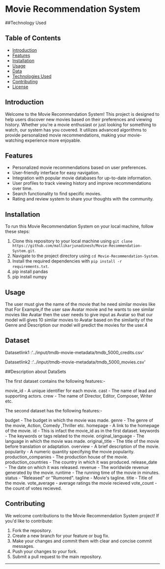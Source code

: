 # Movie Recommendation System


##Technology Used





## Table of Contents

- [Introduction](#introduction)
- [Features](#features)
- [Installation](#installation)
- [Usage](#usage)
- [Data](#data)
- [Technologies Used](#technologies-used)
- [Contributing](#contributing)
- [License](#license)

## Introduction

Welcome to the Movie Recommendation System! This project is designed to help users discover new movies based on their preferences and viewing history. Whether you're a movie enthusiast or just looking for something to watch, our system has you covered. It utilizes advanced algorithms to provide personalized movie recommendations, making your movie-watching experience more enjoyable.

## Features

- Personalized movie recommendations based on user preferences.
- User-friendly interface for easy navigation.
- Integration with popular movie databases for up-to-date information.
- User profiles to track viewing history and improve recommendations over time.
- Search functionality to find specific movies.
- Rating and review system to share your thoughts with the community.



## Installation

To run this Movie Recommendation System on your local machine, follow these steps:

1. Clone this repository to your local machine using `git clone https://github.com/mallikarjunadinesh/Movie-Recommendation-System.git`.
2. Navigate to the project directory using `cd Movie-Recommendation-System`.
3. Install the required dependencies with `pip install -r requirements.txt`.
4. pip install pandas
5. pip install numpy

## Usage

The user must give the name of the movie that he need similar movies like that For Example,if the user saw Avatar  movie and he wants to see similar movies like Avatar then the user needs to give input as Avatar so that our model will gives 10 similar movies to Avatar based on the similarity of the Genre and Description our model will predict the movies for the user.4


## Dataset

Datasetlink1 :'../input/tmdb-movie-metadata/tmdb_5000_credits.csv'

Datasetlink2 :'../input/tmdb-movie-metadata/tmdb_5000_movies.csv'


##Description about DataSets

The first dataset contains the following features:-

movie_id - A unique identifier for each movie.
cast - The name of lead and supporting actors.
crew - The name of Director, Editor, Composer, Writer etc.


The second dataset has the following features:-

budget - The budget in which the movie was made.
genre - The genre of the movie, Action, Comedy ,Thriller etc.
homepage - A link to the homepage of the movie.
id - This is infact the movie_id as in the first dataset.
keywords - The keywords or tags related to the movie.
original_language - The language in which the movie was made.
original_title - The title of the movie before translation or adaptation.
overview - A brief description of the movie.
popularity - A numeric quantity specifying the movie popularity.
production_companies - The production house of the movie.
production_countries - The country in which it was produced.
release_date - The date on which it was released.
revenue - The worldwide revenue generated by the movie.
runtime - The running time of the movie in minutes.
status - "Released" or "Rumored".
tagline - Movie's tagline.
title - Title of the movie.
vote_average - average ratings the movie recieved
vote_count - the count of votes recieved.





  

## Contributing

We welcome contributions to the Movie Recommendation System project! If you'd like to contribute:

1. Fork the repository.
2. Create a new branch for your feature or bug fix.
3. Make your changes and commit them with clear and concise commit messages.
4. Push your changes to your fork.
5. Submit a pull request to the main repository.



---
